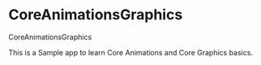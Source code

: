 CoreAnimationsGraphics
======================

CoreAnimationsGraphics

This is a Sample app to learn Core Animations and Core Graphics basics.
